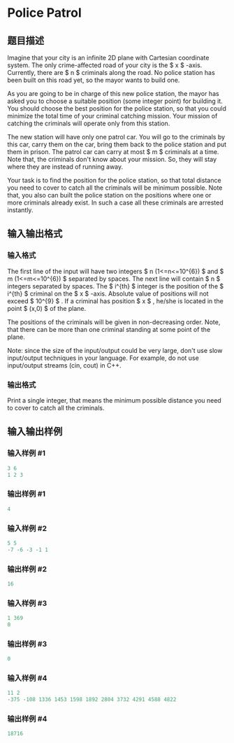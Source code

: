 # Police Patrol

## 题目描述

Imagine that your city is an infinite 2D plane with Cartesian coordinate system. The only crime-affected road of your city is the $ x $ -axis. Currently, there are $ n $ criminals along the road. No police station has been built on this road yet, so the mayor wants to build one.

As you are going to be in charge of this new police station, the mayor has asked you to choose a suitable position (some integer point) for building it. You should choose the best position for the police station, so that you could minimize the total time of your criminal catching mission. Your mission of catching the criminals will operate only from this station.

The new station will have only one patrol car. You will go to the criminals by this car, carry them on the car, bring them back to the police station and put them in prison. The patrol car can carry at most $ m $ criminals at a time. Note that, the criminals don't know about your mission. So, they will stay where they are instead of running away.

Your task is to find the position for the police station, so that total distance you need to cover to catch all the criminals will be minimum possible. Note that, you also can built the police station on the positions where one or more criminals already exist. In such a case all these criminals are arrested instantly.

## 输入输出格式

### 输入格式

The first line of the input will have two integers $ n (1<=n<=10^{6}) $ and $ m (1<=m<=10^{6}) $ separated by spaces. The next line will contain $ n $ integers separated by spaces. The $ i^{th} $ integer is the position of the $ i^{th} $ criminal on the $ x $ -axis. Absolute value of positions will not exceed $ 10^{9} $ . If a criminal has position $ x $ , he/she is located in the point $ (x,0) $ of the plane.

The positions of the criminals will be given in non-decreasing order. Note, that there can be more than one criminal standing at some point of the plane.

Note: since the size of the input/output could be very large, don't use slow input/output techniques in your language. For example, do not use input/output streams (cin, cout) in C++.

### 输出格式

Print a single integer, that means the minimum possible distance you need to cover to catch all the criminals.

## 输入输出样例

### 输入样例 #1

```cpp
3 6
1 2 3

```
### 输出样例 #1

```cpp
4

```
### 输入样例 #2

```cpp
5 5
-7 -6 -3 -1 1

```
### 输出样例 #2

```cpp
16

```
### 输入样例 #3

```cpp
1 369
0

```
### 输出样例 #3

```cpp
0

```
### 输入样例 #4

```cpp
11 2
-375 -108 1336 1453 1598 1892 2804 3732 4291 4588 4822

```
### 输出样例 #4

```cpp
18716

```
